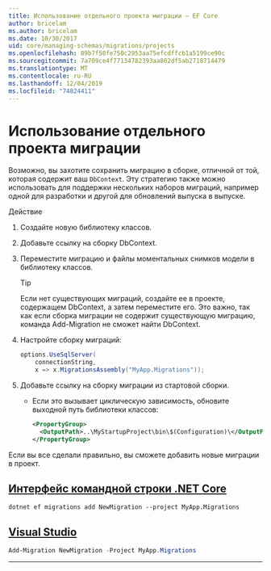 ```yaml
---
title: Использование отдельного проекта миграции — EF Core
author: bricelam
ms.author: bricelam
ms.date: 10/30/2017
uid: core/managing-schemas/migrations/projects
ms.openlocfilehash: 89b7f50fe750c2953aa75efcdffcb1a5199ce90c
ms.sourcegitcommit: 7a709ce4f77134782393aa802df5ab2718714479
ms.translationtype: MT
ms.contentlocale: ru-RU
ms.lasthandoff: 12/04/2019
ms.locfileid: "74824411"
---
```

# <a name="using-a-separate-migrations-project"></a>Использование отдельного проекта миграции

Возможно, вы захотите сохранить миграцию в сборке, отличной от той, которая содержит ваш `DbContext`. Эту стратегию также можно использовать для поддержки нескольких наборов миграций, например одной для разработки и другой для обновлений выпуска в выпуске.

Действие

1. Создайте новую библиотеку классов.

2. Добавьте ссылку на сборку DbContext.

3. Переместите миграцию и файлы моментальных снимков модели в библиотеку классов.
   > [!TIP]
   > Если нет существующих миграций, создайте ее в проекте, содержащем DbContext, а затем переместите его.
   > Это важно, так как если сборка миграции не содержит существующую миграцию, команда Add-Migration не сможет найти DbContext.

4. Настройте сборку миграций:

   ``` csharp
   options.UseSqlServer(
       connectionString,
       x => x.MigrationsAssembly("MyApp.Migrations"));
   ```

5. Добавьте ссылку на сборку миграции из стартовой сборки.
   * Если это вызывает циклическую зависимость, обновите выходной путь библиотеки классов:

     ``` xml
     <PropertyGroup>
       <OutputPath>..\MyStartupProject\bin\$(Configuration)\</OutputPath>
     </PropertyGroup>
     ```

Если вы все сделали правильно, вы сможете добавить новые миграции в проект.

## <a name="net-core-clitabdotnet-core-cli"></a>[Интерфейс командной строки .NET Core](#tab/dotnet-core-cli)

```dotnetcli
dotnet ef migrations add NewMigration --project MyApp.Migrations
```

## <a name="visual-studiotabvs"></a>[Visual Studio](#tab/vs)

``` powershell
Add-Migration NewMigration -Project MyApp.Migrations
```

***
